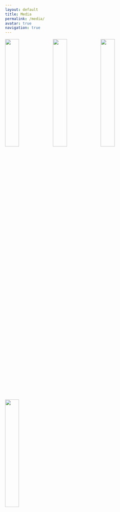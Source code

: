 ```yaml
---
layout: default
title: Media
permalink: /media/
avatar: true
navigation: true
---
```


<img src="https://i.imgur.com/Us2A1wl.jpg" style="float: left; width: 30%; margin-right: 1%; margin-bottom: 0.5em;">
<img src="https://i.imgur.com/Us2A1wl.jpg" style="float: left; width: 30%; margin-right: 1%; margin-bottom: 0.5em;">
<img src="https://i.imgur.com/Us2A1wl.jpg" style="float: left; width: 30%; margin-right: 1%; margin-bottom: 0.5em;">
<img src="https://i.imgur.com/Us2A1wl.jpg" style="float: left; width: 30%; margin-right: 1%; margin-bottom: 0.5em;">
